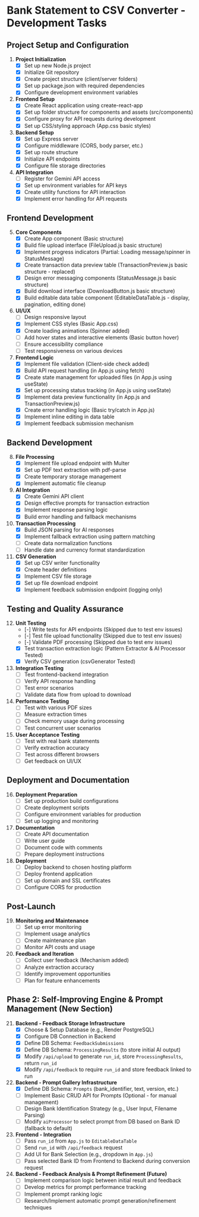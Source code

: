# Bank Statement to CSV Converter - Development Tasks

## Project Setup and Configuration

1. **Project Initialization**
   - [X] Set up new Node.js project
   - [X] Initialize Git repository
   - [X] Create project structure (client/server folders)
   - [X] Set up package.json with required dependencies
   - [X] Configure development environment variables

2. **Frontend Setup**
   - [X] Create React application using create-react-app
   - [X] Set up folder structure for components and assets (src/components)
   - [X] Configure proxy for API requests during development
   - [X] Set up CSS/styling approach (App.css basic styles)

3. **Backend Setup**
   - [X] Set up Express server
   - [X] Configure middleware (CORS, body parser, etc.)
   - [X] Set up route structure
   - [X] Initialize API endpoints
   - [X] Configure file storage directories

4. **API Integration**
   - [ ] Register for Gemini API access
   - [X] Set up environment variables for API keys
   - [X] Create utility functions for API interaction
   - [X] Implement error handling for API requests

## Frontend Development

5. **Core Components**
   - [X] Create App component (Basic structure)
   - [X] Build file upload interface (FileUpload.js basic structure)
   - [X] Implement progress indicators (Partial: Loading message/spinner in StatusMessage)
   - [X] Create transaction data preview table (TransactionPreview.js basic structure - replaced)
   - [X] Design error messaging components (StatusMessage.js basic structure)
   - [X] Build download interface (DownloadButton.js basic structure)
   - [X] Build editable data table component (EditableDataTable.js - display, pagination, editing done)

6. **UI/UX**
   - [ ] Design responsive layout
   - [X] Implement CSS styles (Basic App.css)
   - [X] Create loading animations (Spinner added)
   - [ ] Add hover states and interactive elements (Basic button hover)
   - [ ] Ensure accessibility compliance
   - [ ] Test responsiveness on various devices

7. **Frontend Logic**
   - [X] Implement file validation (Client-side check added)
   - [X] Build API request handling (in App.js using fetch)
   - [X] Create state management for uploaded files (in App.js using useState)
   - [X] Set up processing status tracking (in App.js using useState)
   - [X] Implement data preview functionality (in App.js and TransactionPreview.js)
   - [X] Create error handling logic (Basic try/catch in App.js)
   - [X] Implement inline editing in data table
   - [X] Implement feedback submission mechanism

## Backend Development

8. **File Processing**
   - [X] Implement file upload endpoint with Multer
   - [X] Set up PDF text extraction with pdf-parse
   - [X] Create temporary storage management
   - [X] Implement automatic file cleanup

9. **AI Integration**
   - [X] Create Gemini API client
   - [X] Design effective prompts for transaction extraction
   - [X] Implement response parsing logic
   - [X] Build error handling and fallback mechanisms

10. **Transaction Processing**
    - [X] Build JSON parsing for AI responses
    - [X] Implement fallback extraction using pattern matching
    - [ ] Create data normalization functions
    - [ ] Handle date and currency format standardization

11. **CSV Generation**
    - [X] Set up CSV writer functionality
    - [X] Create header definitions
    - [X] Implement CSV file storage
    - [X] Set up file download endpoint
    - [X] Implement feedback submission endpoint (logging only)

## Testing and Quality Assurance

12. **Unit Testing**
    - [-] Write tests for API endpoints (Skipped due to test env issues)
    - [-] Test file upload functionality (Skipped due to test env issues)
    - [-] Validate PDF processing (Skipped due to test env issues)
    - [X] Test transaction extraction logic (Pattern Extractor & AI Processor Tested)
    - [X] Verify CSV generation (csvGenerator Tested)

13. **Integration Testing**
    - [ ] Test frontend-backend integration
    - [ ] Verify API response handling
    - [ ] Test error scenarios
    - [ ] Validate data flow from upload to download

14. **Performance Testing**
    - [ ] Test with various PDF sizes
    - [ ] Measure extraction times
    - [ ] Check memory usage during processing
    - [ ] Test concurrent user scenarios

15. **User Acceptance Testing**
    - [ ] Test with real bank statements
    - [ ] Verify extraction accuracy
    - [ ] Test across different browsers
    - [ ] Get feedback on UI/UX

## Deployment and Documentation

16. **Deployment Preparation**
    - [ ] Set up production build configurations
    - [ ] Create deployment scripts
    - [ ] Configure environment variables for production
    - [ ] Set up logging and monitoring

17. **Documentation**
    - [ ] Create API documentation
    - [ ] Write user guide
    - [ ] Document code with comments
    - [ ] Prepare deployment instructions

18. **Deployment**
    - [ ] Deploy backend to chosen hosting platform
    - [ ] Deploy frontend application
    - [ ] Set up domain and SSL certificates
    - [ ] Configure CORS for production

## Post-Launch

19. **Monitoring and Maintenance**
    - [ ] Set up error monitoring
    - [ ] Implement usage analytics
    - [ ] Create maintenance plan
    - [ ] Monitor API costs and usage

20. **Feedback and Iteration**
    - [ ] Collect user feedback (Mechanism added)
    - [ ] Analyze extraction accuracy
    - [ ] Identify improvement opportunities
    - [ ] Plan for feature enhancements

## Phase 2: Self-Improving Engine & Prompt Management (New Section)

21. **Backend - Feedback Storage Infrastructure**
    - [X] Choose & Setup Database (e.g., Render PostgreSQL)
    - [X] Configure DB Connection in Backend
    - [X] Define DB Schema: `FeedbackSubmissions`
    - [X] Define DB Schema: `ProcessingResults` (to store initial AI output)
    - [X] Modify `/api/upload` to generate `run_id`, store `ProcessingResults`, return `run_id`
    - [X] Modify `/api/feedback` to require `run_id` and store feedback linked to run

22. **Backend - Prompt Gallery Infrastructure**
    - [X] Define DB Schema: `Prompts` (bank_identifier, text, version, etc.)
    - [ ] Implement Basic CRUD API for Prompts (Optional - for manual management)
    - [ ] Design Bank Identification Strategy (e.g., User Input, Filename Parsing)
    - [ ] Modify `aiProcessor` to select prompt from DB based on Bank ID (fallback to default)

23. **Frontend - Integration**
    - [ ] Pass `run_id` from `App.js` to `EditableDataTable`
    - [ ] Send `run_id` with `/api/feedback` request
    - [ ] Add UI for Bank Selection (e.g., dropdown in `App.js`)
    - [ ] Pass selected Bank ID from Frontend to Backend during conversion request

24. **Backend - Feedback Analysis & Prompt Refinement (Future)**
    - [ ] Implement comparison logic between initial result and feedback
    - [ ] Develop metrics for prompt performance tracking
    - [ ] Implement prompt ranking logic
    - [ ] Research/Implement automatic prompt generation/refinement techniques